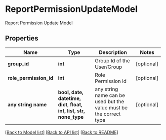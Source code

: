 # ReportPermissionUpdateModel

Report Permission Update Model

## Properties
Name | Type | Description | Notes
------------ | ------------- | ------------- | -------------
**group_id** | **int** | Group Id of the User/Group | [optional] 
**role_permission_id** | **int** | Role Permission Id | [optional] 
**any string name** | **bool, date, datetime, dict, float, int, list, str, none_type** | any string name can be used but the value must be the correct type | [optional]

[[Back to Model list]](../README.md#documentation-for-models) [[Back to API list]](../README.md#documentation-for-api-endpoints) [[Back to README]](../README.md)


